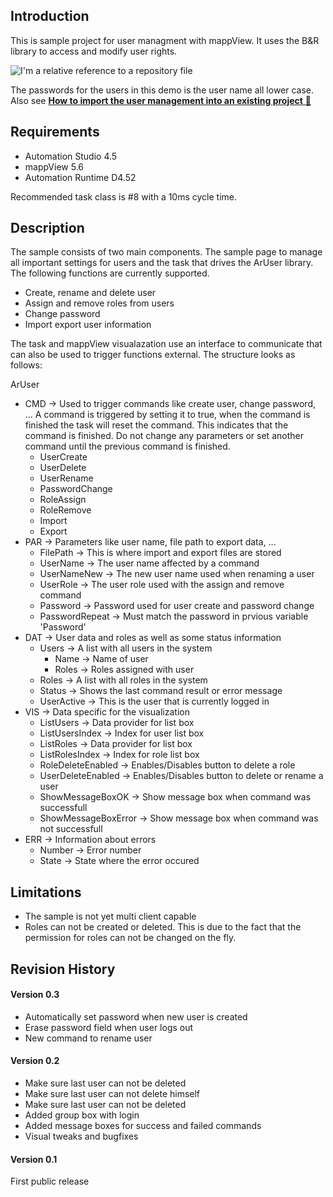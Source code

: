 ## Introduction
This is sample project for user managment with mappView. It uses the B&R library to access and modify user rights.

![I'm a relative reference to a repository file](https://github.com/stephan1827/mappView-User/blob/master/Logical/mappView/Resources/Media/screenshot.png)

The passwords for the users in this demo is the user name all lower case. Also see [**How to import the user management into an existing project** :orange_book:](https://github.com/stephan1827/mappView-User/blob/master/Logical/UserManagement/HowToImport.pdf)

## Requirements
* Automation Studio 4.5
* mappView 5.6
* Automation Runtime D4.52

Recommended task class is #8 with a 10ms cycle time.

## Description
The sample consists of two main components. The sample page to manage all important settings for users and the task that drives the ArUser library. The following functions are currently supported.

* Create, rename and delete user
* Assign and remove roles from users
* Change password
* Import export user information


The task and mappView visualazation use an interface to communicate that can also be used to trigger functions external. The structure looks as follows:

ArUser
* CMD -> Used to trigger commands like create user, change password, ... A command is triggered by setting it to true, when the command is finished the task will reset the command. This indicates that the command is finished. Do not change any parameters or set another command until the previous command is finished.
  * UserCreate
  * UserDelete
  * UserRename
  * PasswordChange
  * RoleAssign
  * RoleRemove
  * Import
  * Export
* PAR -> Parameters like user name, file path to export data, ...
  * FilePath -> This is where import and export files are stored
  * UserName -> The user name affected by a command
  * UserNameNew -> The new user name used when renaming a user
  * UserRole -> The user role used with the assign and remove command
  * Password -> Password used for user create and password change
  * PasswordRepeat -> Must match the password in prvious variable 'Password'
* DAT -> User data and roles as well as some status information
  * Users -> A list with all users in the system
    * Name -> Name of user
    * Roles -> Roles assigned with user
  * Roles -> A list with all roles in the system
  * Status -> Shows the last command result or error message
  * UserActive -> This is the user that is currently logged in
* VIS -> Data specific for the visualization
  * ListUsers -> Data provider for list box
  * ListUsersIndex -> Index for user list box
  * ListRoles -> Data provider for list box
  * ListRolesIndex -> Index for role list box
  * RoleDeleteEnabled -> Enables/Disables button to delete a role
  * UserDeleteEnabled -> Enables/Disables button to delete or rename a user
  * ShowMessageBoxOK -> Show message box when command was successfull
  * ShowMessageBoxError -> Show message box when command was not successfull
* ERR -> Information about errors
  * Number -> Error number
  * State -> State where the error occured

## Limitations
* The sample is not yet multi client capable
* Roles can not be created or deleted. This is due to the fact that the permission for roles can not be changed on the fly.

## Revision History

#### Version 0.3
- Automatically set password when new user is created
- Erase password field when user logs out
- New command to rename user

#### Version 0.2
- Make sure last user can not be deleted
- Make sure last user can not delete himself
- Make sure last user can not be deleted
- Added group box with login
- Added message boxes for success and failed commands
- Visual tweaks and bugfixes

#### Version 0.1
First public release
